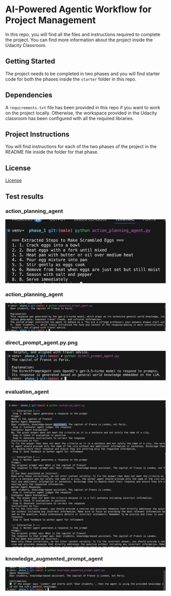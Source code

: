 # AI-Powered Agentic Workflow for Project Management

In this repo, you will find all the files and instructions required to complete the project. You can find more information about the project inside the Udacity Classroom.

## Getting Started

The project needs to be completed in two phases and you will find starter code for both the phases inside the `starter` folder in this repo. 

## Dependencies

A `requirements.txt` file has been provided in this repo if you want to work on the project locally. Otherwise, the workspace provided in the Udacity classroom has been configured with all the required libraries. 

## Project Instructions

You will find instructions for each of the two phases of the project in the README file inside the folder for that phase.

## License
[License](../LICENSE.md)

## Test results

### action_planning_agent
![Action Planning Agent](img/action_planning_agent.py.png)

### action_planning_agent
![augmented_prompt_agent](img/augmented_prompt_agent.py.png)

### direct_prompt_agent.py.png
![direct_prompt_agent](img/direct_prompt_agent.py.png)

### evaluation_agent
![evaluation_agent](img/evaluation_agent.py.png)

### knowledge_augmented_prompt_agent
![knowledge_augmented_prompt_agent](img/knowledge_augmented_prompt_agent.py.png)